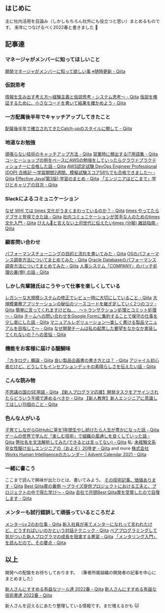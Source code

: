 ## はじめに
主に社内活用を目論み（しかしもちろん社外にも役立つと思い）まとめるものです。
来年につなげるべく2022春と書きました :cherry_blossom:

## 記事達

### マネージャがメンバーに知ってほしいこと

[開発マネージャがメンバーに知って欲しい事 ※随時更新 - Qiita](https://qiita.com/goamix/items/247e0c086dc39d6f1102)

### 仮説思考

[情報を生み出す考え方～経験主義と仮説思考・システム思考～ - Qiita](https://qiita.com/flyaway/items/67f5577390bc7bf02eb1)
[仮説を検証するために、小さなコードを書いて結果を確かめよう - Qiita](https://qiita.com/flyaway/items/9910cecc1ac8ed2f1b75)


### 一方配属後半年でキャッチアップしてきたこと

[配属後半年で確立されてきたCatch-upのスタイルに関して - Qiita](https://qiita.com/ogishima_h/items/9c5f518da6577ecd1e45)

### 地道なお勉強

[頑張らない技術のキャッチアップ方法 - Qiita](https://qiita.com/uenok0108/items/0ae631b0011e3e962667)
[営業時に頻出するIT用語集 - Qiita](https://qiita.com/e99h2121/items/0feba4bf8dbb31c26b6e)
[コーヒーショップの例をベースにAWSの勉強をしていったらクラウドプラクティショナーに合格した話 - Qiita](https://qiita.com/moromi25/items/09efabbb092ffccdb478)
[AWS認定試験 DevOps Engineer Professional (DOP) 合格記 〜学習期間2週間、模擬試験スコア56%でも合格できました〜 - Qiita](https://qiita.com/irongineer/items/8d113d5048b70929414c)
[Effective Java[第3版] 学習のまとめ - Qiita](https://qiita.com/uminchu-1173/items/609ce2f3de2ff2f698c1)
[「エンジニアはどこまで」学びとキャリアの目次 - Qiita](https://qiita.com/e99h2121/items/50d51b05f110425115a5)


### Slackによるコミュニケーション

[なぜ WHI では times 文化がうまくまわっているのか？ - Qiita](https://qiita.com/satomihoya/items/b125e1eaf44c4a643e6e)
[times やってたらデブサミ登壇できた話 - Qiita](https://qiita.com/satomihoya/items/27b0386ce9ffb25f2fd3)
[社内コミュニケーションが苦手な人のためのtimes文化入門 - Qiita](https://qiita.com/autotaker1984/items/79576581e239244772f1)
[ぴえん🥺と言えない上司世代に伝えたいtimes (分報) 雑談指南 - Qiita](https://qiita.com/e99h2121/items/38c1b23694370d6358d8)

### 顧客問い合わせ

[パフォーマンスチューニングの目的と流れを書いてみた - Qiita](https://qiita.com/tbtakhk/items/ecf1bc502333d2bdab52)
[OSのパフォーマンス調査方法についてまとめてみた - Qiita](https://qiita.com/tbtakhk/items/de5b682d2334523dafd9)
[Oracle Databaseのパフォーマンス調査方法についてまとめてみた - Qiita](https://qiita.com/tbtakhk/items/592f423dd7432bb00b30)
[人事システム「COMPANY」のバッチ処理の裏(側) の話 - Qiita](https://qiita.com/e99h2121/items/d9a83a6e47a53dcfbfbd)


### しかし先輩諸氏はこうやって仕事を楽しくしている

[レガシーな大規模システムの修正でレビュー時に大切にしていること - Qiita](https://qiita.com/shmstm/items/dc42de3ba00bb4fc552d)
[大規模業務アプリケーションの秘伝のソースコードを継ぎ足していく2つのコツ - Qiita](https://qiita.com/noriyasu_hirata/items/d72e778c67af5e04a047)
[簡単に言ってくれますけどね…　～トランザクション処理とコミット処理～ - Qiita](https://qiita.com/whi_fukao/items/203eac651286bde33718)
[チームへの問い合わせをGoogle Formに集約することで保守の仕事を少し楽にした話 - Qiita](https://qiita.com/mnmay/items/1e174c9854b60a44a185)
[マニュアルレボリューション〜楽しく書ける製品マニュアルを目指して〜 - Qiita](https://qiita.com/autotaker1984/items/cfde031f6ae80830499c)
[なぜ開発チームは私の起票した要望をなかなか実装してくれないの？への苦悩 - Qiita](https://qiita.com/e99h2121/items/f4c5856734d136f672b7)

### 機能をお客様に届ける醍醐味

[「カタログ」概論 - Qiita](https://qiita.com/e99h2121/items/2e992ba08be2ad324124)
[良い製品企画書の書き方とは？ - Qiita](https://qiita.com/flyaway/items/2769e66acd0f92c07f4b)
[アジャイル初心者だけど、どうしてもインセプションデッキの素晴らしさを伝えたい話 - Qiita](https://qiita.com/bigchopstick-3412/items/47972d7ab8bce54b8fb5)

### こんな読み物

[不思議の国のSE用語 - Qiita](https://qiita.com/t_nakayama0714/items/478a8ed3a9ae143ad854)
[【新人プログラマ応援】開発タスクをアサインされたらどういう手順で進めるべきか - Qiita](https://qiita.com/jnchito/items/017487cd882091494298)
[【新人教育】新人エンジニアに意識してほしい15個のこと - Qiita](https://qiita.com/shinkai_/items/63986290e987621a1188)

### 色んな人がいる

[子育てしながらGitHubに草を1年間生やし続けたら人生が豊かになった話 - Qiita](https://qiita.com/mizo_k/items/c2aba14e77f5fc6f7483)
[ゲームの世界で学んだ「楽しむ技術」で組織の風通しを良くしていった話 - Qiita](https://qiita.com/uemura_t/items/ec67fdddbeaee2b2f5eb)
[弊社名を文法解析してみた(できるとは言ってない) - Qiita](https://qiita.com/h4ya5e/items/5e0da18718d6aa45165c)
私: [未経験文系卒女性駆け出しエンジニアの（およそ）20年史 - Qiita](https://qiita.com/e99h2121/items/5eefe618e97ba0e6df70)
and more [株式会社Works Human Intelligenceのカレンダー | Advent Calendar 2021 - Qiita](https://qiita.com/advent-calendar/2021/advent-works-hi)

### 一緒に書こう
ここまで読んで興味が出たひとは、書いてみよう。
[その技術記事、価値あります - Qiita](https://qiita.com/kabik/items/53655f8fc81c7844f055)
[Best Qiita賞の裏側 ～プライズ提供プロジェクトにおける工夫と、プロジェクトの中で得た学び～ - Qiita](https://qiita.com/cold-wisteria/items/be3ec7f417a199a619cd)
[会社で月間Best Qiita賞を受賞したので自慢します - Qiita](https://qiita.com/soepy/items/16e1cbeab13d986d37a8)



### メンターも試行錯誤して頑張っているところだよ

[メンターLv.2のお仕事 - Qiita](https://qiita.com/seino-ta/items/d12454f7b8afa746ff7c)
[新入社員が来てメンターになれって言われたけど、どうすればいいのかという対話テクニック - Qiita](https://qiita.com/hirokidaichi/items/2e8e731acfd7b6c7e02f)
[ペアプログラミングして気がついた新人プログラマの成長を阻害する悪習 - Qiita](https://qiita.com/hirokidaichi/items/27c757d92b6915e8ecf7)
[「メンタリング入門」を読んだので、その要点 - Qiita](https://qiita.com/e99h2121/items/734d0ff0148a11b0f0f1)


## 以上

開発への配属をお待ちしております。
（筆者所属組織の開発者の記事を中心にまとめました）

[新人さんにすすめる有益なツール達 2022春 - Qiita](https://qiita.com/e99h2121/items/f70db44e7f69901f0141)
[新人さんにすすめる有益な技術書達 2022春 - Qiita](https://qiita.com/e99h2121/items/1b243efb1499527f0701)

新人さんを迎えるにあたり整理している情報です。まだ増えるかも :cat:
